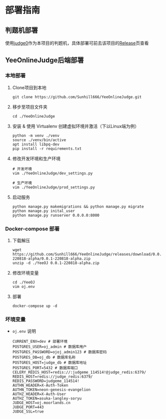 # 部署指南

## 判题机部署

使用[judge0](https://github.com/judge0/judge0)作为本项目的判题机，具体部署可前去该项目的[Release](https://github.com/judge0/judge0/releases)页查看

## YeeOnlineJudge后端部署

### 本地部署

1. Clone项目到本地

    ```shell
    git clone https://github.com/Sunhill666/YeeOnlineJudge.git
    ```

2. 移步至项目文件夹

    ```shell
    cd ./YeeOnlineJudge
    ```

3. 安装 & 使用 Virtualenv 创建虚拟环境并激活（下以Linux端为例）

    ```shell
    python -m venv ./venv
    source ./venv/bin/active
    apt install libpq-dev
    pip install -r requirements.txt
    ```

4. 修改开发环境和生产环境

    ```shell
    # 开发坏境
    vim ./YeeOnlineJudge/dev_settings.py

    # 生产环境
    vim ./YeeOnlineJudge/prod_settings.py
    ```

5. 启动服务

    ```shell
    python manage.py makemigrations && python manage.py migrate
    python manage.py inital_user
    python manage.py runserver 0.0.0.0:8000
    ```

### Docker-compose 部署

1. 下载解压

    ```shell
    wget https://github.com/Sunhill666/YeeOnlineJudge/releases/download/0.0.1-220818-alpha/0.0.1-220818-alpha.zip
    unzip -d ./YeeOJ 0.0.1-220818-alpha.zip
    ```

2. 修改环境变量

    ```shell
    cd ./YeeOJ
    vim oj.env
    ```

3. 部署

    ```shell
    docker-compose up -d
    ```

### 坏境变量

- `oj.env` 说明

    ```shell
    CURRENT_ENV=dev # 部署环境
    POSTGRES_USER=oj_admin # 数据库用户
    POSTGRES_PASSWORD=ojoj_admin123 # 数据库密码
    POSTGRES_DB=oj_db # 数据库名称
    POSTGRES_HOST=judge_db # 数据库地址
    POSTGRES_PORT=5432 # 数据库端口
    CELERY_REDIS_HOST=redis://:judgeme_114514!@judge_redis:6379/
    REDIS_HOST=redis://judge_redis:6379/
    REDIS_PASSWORD=judgeme_114514!
    AUTHN_HEADER=X-Auth-Token
    AUTHN_TOKEN=neon-genesis-evangelion
    AUTHZ_HEADER=X-Auth-User
    AUTHZ_TOKEN=asuka-langley-soryu
    JUDGE_HOST=oj.moorlands.cn
    JUDGE_PORT=443
    JUDGE_SSL=true
    ```
